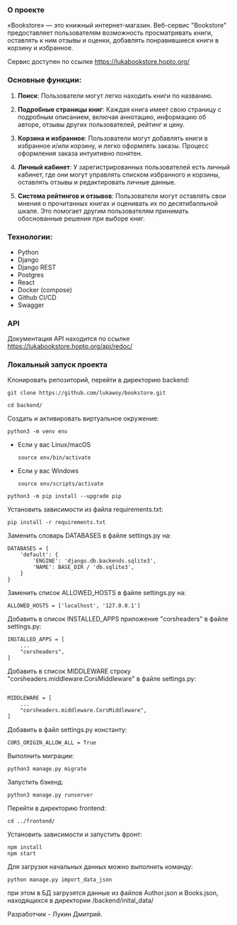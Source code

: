 ### О проекте
«Bookstore» — это книжный интернет-магазин. Веб-сервис "Bookstore" предоставляет пользователям возможность просматривать книги, оставлять к ним отзывы и оценки, добавлять понравившиеся книги в корзину и избранное.

Сервис доступен по ссылке https://lukabookstore.hopto.org/

### Основные функции:

1.  **Поиск**: Пользователи могут легко находить книги по названию.
    
2.  **Подробные страницы книг**: Каждая книга имеет свою страницу с подробным описанием, включая аннотацию, информацию об авторе, отзывы других пользователей, рейтинг и цену.
    
3.  **Корзина и избранное**: Пользователи могут добавлять книги в избранное и/или корзину, и легко оформлять заказы. Процесс оформления заказа интуитивно понятен.
    
4.  **Личный кабинет**: У зарегистрированных пользователей есть личный кабинет, где они могут управлять списком избранного и корзины, оставлять отзывы и редактировать личные данные.
    
5.  **Система рейтингов и отзывов**: Пользователи могут оставлять свои мнения о прочитанных книгах и оценивать их по десятибалльной шкале. Это помогает другим пользователям принимать обоснованные решения при выборе книг.

### Технологии:
- Python
- Django
- Django REST
- Postgres
- React
- Docker (compose)
- Github CI/CD
- Swagger

### API
Документация API находится по ссылке  https://lukabookstore.hopto.org/api/redoc/

### Локальный запуск проекта
Клонировать репозиторий, перейти в директорию backend:

```
git clone https://github.com/lukawoy/bookstore.git
```

```
cd backend/
```

Cоздать и активировать виртуальное окружение:

```
python3 -m venv env
```

* Если у вас Linux/macOS

    ```
    source env/bin/activate
    ```

* Если у вас Windows

    ```
    source env/scripts/activate
    ```

```
python3 -m pip install --upgrade pip
```

Установить зависимости из файла requirements.txt:

```
pip install -r requirements.txt
```

Заменить словарь DATABASES в файле settings.py на:

```
DATABASES = {
    'default': {
        'ENGINE': 'django.db.backends.sqlite3',
        'NAME': BASE_DIR / 'db.sqlite3',
    }
}
```

Заменить список ALLOWED_HOSTS в файле settings.py на:

```
ALLOWED_HOSTS = ['localhost', '127.0.0.1']
```

Добавить в список INSTALLED_APPS приложение "corsheaders" в файле settings.py:

```
INSTALLED_APPS = [
    ...
    "corsheaders",
]
```

Добавить в список MIDDLEWARE строку "corsheaders.middleware.CorsMiddleware" в файле settings.py:

```

MIDDLEWARE = [
    ...
    "corsheaders.middleware.CorsMiddleware",
]
```
Добавить в файл settings.py константу:

```
CORS_ORIGIN_ALLOW_ALL = True
```
Выполнить миграции:

```
python3 manage.py migrate
```

Запустить бэкенд:

```
python3 manage.py runserver
```

Перейти в директорию frontend:

```
cd ../frontend/
```

Установить зависимости и запустить фронт:
```
npm install
npm start
```

Для загрузки начальных данных можно выполнить команду:
```
python manage.py import_data_json
```
при этом в БД загрузятся данные из файлов Author.json и Books.json, находящихся в директории /backend/inital_data/


Разработчик - Лукин Дмитрий.
